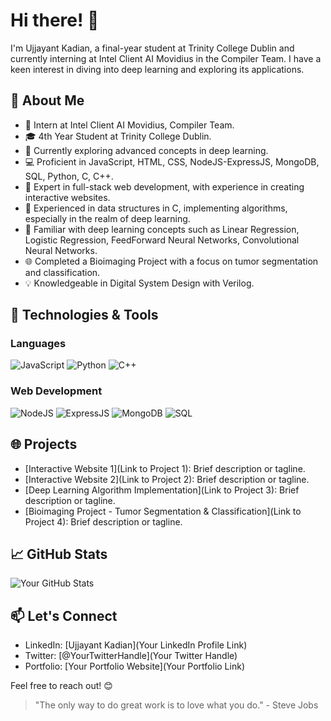# Hi there! 👋

I'm Ujjayant Kadian, a final-year student at Trinity College Dublin and currently interning at Intel Client AI Movidius in the Compiler Team. I have a keen interest in diving into deep learning and exploring its applications.

## 🚀 About Me

- 💼 Intern at Intel Client AI Movidius, Compiler Team.
- 🎓 4th Year Student at Trinity College Dublin.
- 🌱 Currently exploring advanced concepts in deep learning.
- 💻 Proficient in JavaScript, HTML, CSS, NodeJS-ExpressJS, MongoDB, SQL, Python, C, C++.
- 🚀 Expert in full-stack web development, with experience in creating interactive websites.
- 🤖 Experienced in data structures in C, implementing algorithms, especially in the realm of deep learning.
- 🧠 Familiar with deep learning concepts such as Linear Regression, Logistic Regression, FeedForward Neural Networks, Convolutional Neural Networks.
- 🌐 Completed a Bioimaging Project with a focus on tumor segmentation and classification.
- 💡 Knowledgeable in Digital System Design with Verilog.

## 🔧 Technologies & Tools

### Languages
![JavaScript](https://img.shields.io/badge/-JavaScript-F7DF1E?style=flat-square&logo=javascript&logoColor=black)
![Python](https://img.shields.io/badge/-Python-3776AB?style=flat-square&logo=python&logoColor=white)
![C++](https://img.shields.io/badge/-C++-00599C?style=flat-square&logo=c%2B%2B&logoColor=white)
<!-- Add more as needed -->

### Web Development
![NodeJS](https://img.shields.io/badge/-NodeJS-339933?style=flat-square&logo=node.js&logoColor=white)
![ExpressJS](https://img.shields.io/badge/-ExpressJS-000000?style=flat-square&logo=express&logoColor=white)
![MongoDB](https://img.shields.io/badge/-MongoDB-47A248?style=flat-square&logo=mongodb&logoColor=white)
![SQL](https://img.shields.io/badge/-SQL-4479A1?style=flat-square&logo=postgresql&logoColor=white)
<!-- Add more as needed -->

## 🌐 Projects

- [Interactive Website 1](Link to Project 1): Brief description or tagline.
- [Interactive Website 2](Link to Project 2): Brief description or tagline.
- [Deep Learning Algorithm Implementation](Link to Project 3): Brief description or tagline.
- [Bioimaging Project - Tumor Segmentation & Classification](Link to Project 4): Brief description or tagline.
<!-- Add more as needed -->

## 📈 GitHub Stats

![Your GitHub Stats](https://github-readme-stats.vercel.app/api?username=YourGitHubUsername&show_icons=true&hide=contribs,prs&theme=radical)

## 📫 Let's Connect

- LinkedIn: [Ujjayant Kadian](Your LinkedIn Profile Link)
- Twitter: [@YourTwitterHandle](Your Twitter Handle)
- Portfolio: [Your Portfolio Website](Your Portfolio Link)

Feel free to reach out! 😊

<!-- Optional: Add a quote or fun fact -->
> "The only way to do great work is to love what you do." - Steve Jobs
